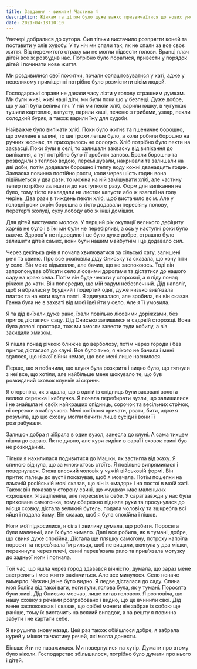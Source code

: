 ```yaml
---
title: Завдання - вижити! Частина 4
description: Жінкам та дітям було дуже важко призвичаїтися до нових умов, ніхто не міг бути впевненим у завтрашньому дні. 
date: 2021-04-18T10:10
---
```


Увечері добралися до хутора. Сил тільки вистачило розпрягти коней та поставити у хлів худобу. У ту ніч ми спали так, як не спали за все своє життя. Від пережитого страху ми не могли підвести голови. Вранці плач дітей все ж розбудив нас. Потрібно було поратися, привести у порядок дітей і починати нове життя.

Ми роздивилися свої пожитки, почали облаштовуватися у хаті, адже у невеликому приміщенні потрібно було розмістити вісім людей. 

Господарські справи не давали часу лізти у голову страшним думкам. Ми були живі, живі наші діти, ми були поки що у безпеці. Дуже добре, що у хаті була велика піч. У ній ми пекли хліб, варили юшку, в чугунках тушили картоплю, капусту, варили каші, печеню з грибами, узвар, пекли солодкий буряк, а також варили їжу для худоби.

Найважче було випікати хліб. Поки було житнє та пшеничне борошно, що змелене в млині, то ще трохи легше було, а коли робили борошно на ручних жорнах, та приходилось не солодко. Хліб потрібно було пекти на заквасці. Поки були в селі, то залишали закваску від випікання до випікання, а тут потрібно було її зробити заново. Брали борошно та розводили з теплою водою, перемішували, накривали та залишали на дві доби, потім додавали борошно і теплу воду кожні дванадцять годин. Закваска повинна постійно рости, коли через шість годин вона підійметься у два рази, то можна на ній замішувати хліб, але частину тепер потрібно залишити до наступного разу. Форм для випікання не було, тому тісто викладали на листки капусти або ж взагалі на голу черінь. Два рази в тиждень  пекли хліб, щоб вистачило всім. Але у голодні роки окрім борошна в тісто додавали пересіяну полову, перетерті жолуді, суху лободу або ж інші домішки. 

Для дітей вистачало молока. У перший рік окупації великого дефіциту харчів не було і в їжі ми були не перебірливі, а ось у наступні роки було важче. Здоров’я не підводило і це було дуже добре, страшно було залишити дітей самих, вони були нашим майбутнім і це додавало сил.

Через декілька днів я почала хвилюватися за сільські хату, залишені речі та свиню. Про все розповіла діду Ониську та сказала, що хочу піти у село. Він мене відмовляв, але бачив, що не заспокоюсь. Тоді він запропонував об’їхати село лісовими дорогами та дістатися до нашого саду на краю села. Потім він буде чекати у сторожці, а я піду понад річкою до хати. Він попередив, що мій задум небезпечний. Дід наполіг, щоб я вбралася у брудний і подертий одяг, дуже низько вив’язала платок та на ноги взула лапті. Я здивувалася, але зробила, як він сказав. Ганна була не в захваті від моєї ідеї йти у село. Але я її умовила. 

Я та дід виїхали дуже рано, їхали повільно лісовими доріжками, без пригод дісталися саду. Дід Онисько залишився в садовій сторожці. Вона була доволі простора, тож ми змогли завести туди кобилу, а віз закидали хмизом. 

Я пішла понад річкою ближче до верболозу, потім через городи і без пригод дісталася до клуні. Все було тихо, я нікого не бачила і мені здалося, що ніякої війни немає, що все мені лише наснилося. 

Перше, що я побачила, що клуня була розкрита і видно було, що тягнули з неї все, що хотіли, але найбільше мене шокувало те, що був розкиданий  сховок клунків зі скринь. 

Я оторопіла, як згадала, що в одній із спідниць були заховані золота велика сережка і каблучка. Я почала перебирати вузли, що залишилися і не знайшла ні своїх найкращих спідниць, сорочок та весільних стрічок, ні сережки з каблучкою.  Мені хотілося кричати, рвати, бити, адже я розуміла, що цю сховку могли бачити лише сусіди і вони її розграбували. 

Залишок добра я зібрала в один вузол, занесла до клуні. А сама тихцем пішла до сараю. Як не дивно, але кури сиділи в сараї і сховок свині був не розкиданий. 

Тільки я нахилилася подивитися до Машки, як застигла від жаху. Я спиною відчула, що за мною хтось стоїть. Я повільно випрямилася і повернулася. Стояв високий чоловік у чужій військовій формі. Він притис палець до вуст і показував, щоб я мовчала. Потім пошепки на ламаній російській мові сказав, що він із «мадяр» і на постої в моїй хаті. Також він показав у сторону свині, що «чушка» має маленьких «хрюшек». Я заціпеніла, але пересилила себе. У сараї завжди у нас була прихована самогонка, тому обережно підняла руки та просунулася до місця сховку, дістала великий бутель, подала чоловіку та зшкребла всі яйця і подала йому. Він сказав, щоб я була спокійна і пішов. 

Ноги мої підкосилися, я сіла і хвилину думала, що робити. Поросята були маленькі, але їх було чимало. Далі все робила, як в тумані, добре, що свиня дуже спокійна. Дістала ще пляшку самогону, потроху напоїла поросят та перев’язала їм рильця, щоб не вищали, вкинула у два мішки, перекинула через плечі, свині перев’язала рило та прив’язала мотузку до задньої ноги і погнала. 

Той час, що йшла через город здавався вічністю, думала, що зараз мене застрелять і моє життя закінчиться. Але все минулося. Село неначе вимерло. Чужинців не було видно. Я ледве дісталася до саду. Спина моя боліла від такої ваги, ноги гули, голова була, як у тумані. Поросята були живі. Дід Онисько мовчав, лише хитав головою. Я розповіла, що нашу сховку з речами розграбовано і видно, що це вчинили свої. Дід мене заспокоював і сказав, що срібні монети він забрав із собою ще раніше, тому їх вистачить на всякий випадок, а за решту я повинна забути і не картати себе.

 Я вирушила знову назад. Цей раз також обійшлося добре, я забрала курей у мішки та частину речей, які могла донести. 

Більше йти не наважилася. Ми повернулися на хутір. Думати про втому було ніколи. Господарство збільшилося, потрібно було думати про нього і дітей.

